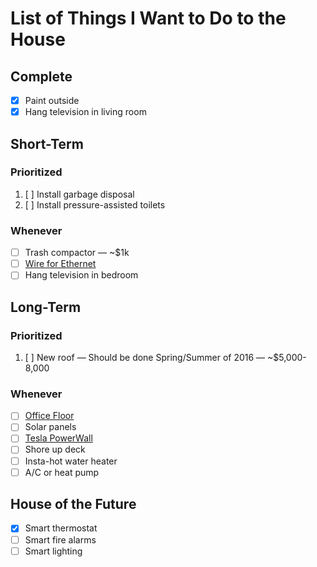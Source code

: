 # List of Things I Want to Do to the House

## Complete

* [X] Paint outside
* [X] Hang television in living room

## Short-Term

### Prioritized

1. [ ] Install garbage disposal
1. [ ] Install pressure-assisted toilets

### Whenever

* [ ] Trash compactor &mdash; ~$1k
* [ ] [Wire for Ethernet](ethernet.md)
* [ ] Hang television in bedroom

## Long-Term

### Prioritized

1. [ ] New roof &mdash; Should be done Spring/Summer of 2016 &mdash; ~$5,000-8,000

### Whenever

* [ ] [Office Floor](office-floor.md)
* [ ] Solar panels
* [ ] [Tesla PowerWall](http://www.teslamotors.com/powerwall)
* [ ] Shore up deck
* [ ] Insta-hot water heater
* [ ] A/C or heat pump

## House of the Future

* [x] Smart thermostat
* [ ] Smart fire alarms
* [ ] Smart lighting
